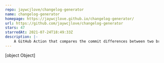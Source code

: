 ```yaml
---
repo: jaywcjlove/changelog-generator
name: changelog-generator
homepage: https://jaywcjlove.github.io/changelog-generator/
url: https://github.com/jaywcjlove/changelog-generator
stars: 47
starredAt: 2021-07-24T18:49:33Z
description: |-
    A GitHub Action that compares the commit differences between two branches
---
```


[object Object]
